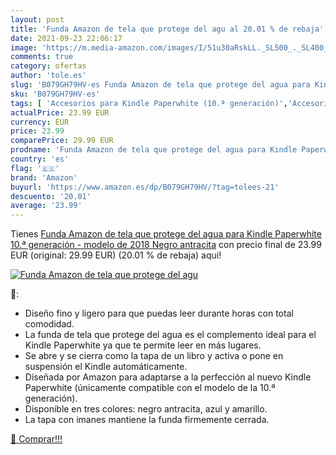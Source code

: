 ```yaml
---
layout: post
title: 'Funda Amazon de tela que protege del agu al 20.01 % de rebaja'
date: 2021-09-23 22:06:17
image: 'https://m.media-amazon.com/images/I/51u30aRskLL._SL500_._SL400_.jpg'
comments: true
category: ofertas
author: 'tole.es'
slug: 'B079GH79HV-es Funda Amazon de tela que protege del agua para Kindle...'
sku: 'B079GH79HV-es'
tags: [ 'Accesorios para Kindle Paperwhite (10.ª generación)','Accesorios para dispositivos Amazon','Custom Stores','Dispositivos Amazon y Accesorios','Fundas','Specialty Stores','amazon','kindle', ]
actualPrice: 23.99 EUR
currency: EUR
price: 23.99
comparePrice: 29.99 EUR
prodname: 'Funda Amazon de tela que protege del agua para Kindle Paperwhite  10.ª generación - modelo de 2018   Negro antracita'
country: 'es'
flag: '🇪🇸'
brand: 'Amazon'
buyurl: 'https://www.amazon.es/dp/B079GH79HV/?tag=tolees-21'
descuento: '20.01'
average: '23.99'
---
```


Tienes [Funda Amazon de tela que protege del agua para Kindle Paperwhite  10.ª generación - modelo de 2018   Negro antracita](https://www.amazon.es/dp/B079GH79HV/?tag=tolees-21) con precio final de  23.99 EUR (original: 29.99 EUR) (20.01 %  de rebaja) aqui!

[![Funda Amazon de tela que protege del agu](https://m.media-amazon.com/images/I/51u30aRskLL._SL500_._SL400_.jpg)](https://www.amazon.es/dp/B079GH79HV/?tag=tolees-21)

🔎:

- Diseño fino y ligero para que puedas leer durante horas con total comodidad.
- La funda de tela que protege del agua es el complemento ideal para el Kindle Paperwhite ya que te permite leer en más lugares.
- Se abre y se cierra como la tapa de un libro y activa o pone en suspensión el Kindle automáticamente.
- Diseñada por Amazon para adaptarse a la perfección al nuevo Kindle Paperwhite (únicamente compatible con el modelo de la 10.ª generación).
- Disponible en tres colores: negro antracita, azul y amarillo.
- La tapa con imanes mantiene la funda firmemente cerrada.

[🛒 Comprar!!!](https://www.amazon.es/dp/B079GH79HV/?tag=tolees-21)
